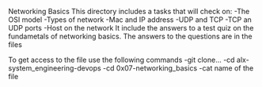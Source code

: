 Networking Basics
This directory includes a tasks that will check on:
    -The OSI model
    -Types of network
    -Mac and IP address
    -UDP and TCP
    -TCP an UDP ports
    -Host on the network
It include the answers to a test quiz on the fundametals of networking basics.
The answers to the questions are in the files

To get access to the file use the following commands
    -git clone...
    -cd alx-system_engineering-devops
    -cd 0x07-networking_basics
    -cat name of the file
